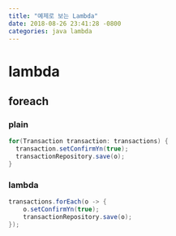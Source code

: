 ```yaml
---
title: "예제로 보는 Lambda"
date: 2018-08-26 23:41:28 -0800
categories: java lambda
---
```


# lambda

## foreach

### plain

~~~java
for(Transaction transaction: transactions) {
  transaction.setConfirmYn(true);
  transactionRepository.save(o);
}
~~~

### lambda

~~~java
transactions.forEach(o -> {
    o.setConfirmYn(true);
    transactionRepository.save(o);
});
~~~

